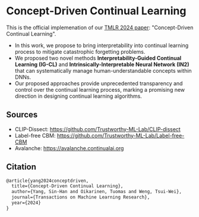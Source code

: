 # Concept-Driven Continual Learning

This is the official implemenation of our [TMLR 2024 paper](https://openreview.net/forum?id=HSW49uvCNW): "Concept-Driven Continual Learning". 

* In this work, we propose to bring interpretability into continual learning process to mitigate catastrophic forgetting problems.
* We proposed two novel methods **Interpretability-Guided Continual Learning (IG-CL)** and **Intrinsically-Interpretable Neural Network (IN2)** that can systematically manage human-understandable concepts within DNNs.
* Our proposed approaches provide unprecedented transparency and control over the continual learning process, marking a promising new direction in designing continual learning algorithms. 

## Sources
* CLIP-Dissect: https://github.com/Trustworthy-ML-Lab/CLIP-dissect
* Label-free CBM: https://github.com/Trustworthy-ML-Lab/Label-free-CBM
* Avalanche: https://avalanche.continualai.org


## Citation
```txt
@article{yang2024conceptdriven,
  title={Concept-Driven Continual Learning},
  author={Yang, Sin-Han and Oikarinen, Tuomas and Weng, Tsui-Wei},
  journal={Transactions on Machine Learning Research},
  year={2024}
}
```
